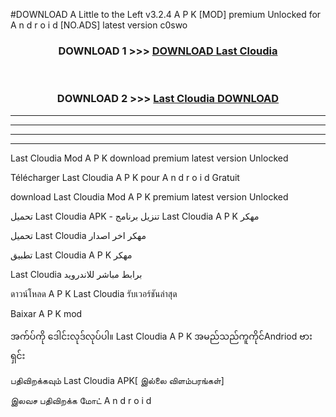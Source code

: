 #DOWNLOAD A Little to the Left v3.2.4 A P K [MOD] premium Unlocked for A n d r o i d [NO.ADS] latest version c0swo 



<div align="center">

<h3>DOWNLOAD 1 >>> <a href="https://downloadmod1.web.app/?judul=Last Cloudia ">DOWNLOAD Last Cloudia </a></h3><br>

<h3>DOWNLOAD 2 >>> <a href="https://downloadmod1.web.app/?judul=Last Cloudia ">Last Cloudia  DOWNLOAD </a></h3>

</div>


----------------------------------------------------------

----------------------------------------------------------

----------------------------------------------------------

----------------------------------------------------------


Last Cloudia  Mod A P K download premium latest version Unlocked

Télécharger Last Cloudia  A P K pour A n d r o i d Gratuit

download Last Cloudia  Mod A P K premium latest version Unlocked

تحميل Last Cloudia  APK - تنزيل برنامج Last Cloudia  A P K مهكر

تحميل Last Cloudia  مهكر اخر اصدار

تطبيق Last Cloudia  A P K مهكر

Last Cloudia  برابط مباشر للاندرويد

ดาวน์โหลด A P K Last Cloudia  รับเวอร์ชันล่าสุด

Baixar A P K mod

အက်ပ်ကို ဒေါင်းလုဒ်လုပ်ပါ။ Last Cloudia  A P K အမည်သည်ကူကိုင်Andriod ဗားရှင်း

பதிவிறக்கவும் Last Cloudia  APK[ இல்லை விளம்பரங்கள்] 
 
இலவச பதிவிறக்க மோட் A n d r o i d



